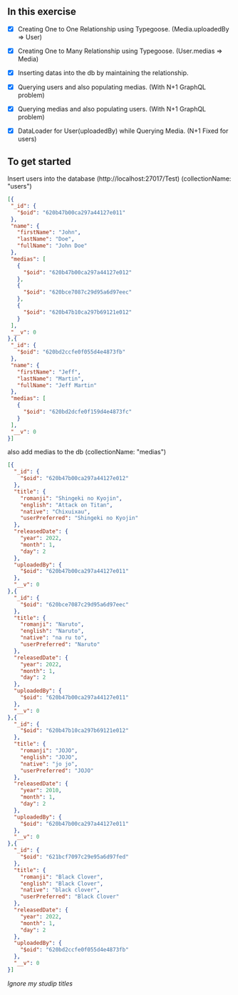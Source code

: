 ## In this exercise
 - [x] Creating One to One Relationship using Typegoose. (Media.uploadedBy => User)
 - [x] Creating One to Many Relationship using Typegoose. (User.medias => Media)
 - [x] Inserting datas into the db by maintaining the relationship.
 - [x] Querying users and also populating medias. (With N+1 GraphQL problem)
 - [x] Querying medias and also populating users. (With N+1 GraphQL problem)
 - [x] DataLoader for User(uploadedBy) while Querying Media. (N+1 Fixed for users)


## To get started
 Insert users into the database (http://localhost:27017/Test) (collectionName: "users")
 ```json
 [{
  "_id": {
    "$oid": "620b47b00ca297a44127e011"
  },
  "name": {
    "firstName": "John",
    "lastName": "Doe",
    "fullName": "John Doe"
  },
  "medias": [
    {
      "$oid": "620b47b00ca297a44127e012"
    },
    {
      "$oid": "620bce7087c29d95a6d97eec"
    },
    {
      "$oid": "620b47b10ca297b69121e012"
    }
  ],
  "__v": 0
},{
  "_id": {
    "$oid": "620bd2ccfe0f055d4e4873fb"
  },
  "name": {
    "firstName": "Jeff",
    "lastName": "Martin",
    "fullName": "Jeff Martin"
  },
  "medias": [
    {
      "$oid": "620bd2dcfe0f159d4e4873fc"
    }
  ],
  "__v": 0
}]
 ```
 
 
 also add medias to the db (collectionName: "medias")
```json
[{
  "_id": {
    "$oid": "620b47b00ca297a44127e012"
  },
  "title": {
    "romanji": "Shingeki no Kyojin",
    "english": "Attack on Titan",
    "native": "Chixuixau",
    "userPreferred": "Shingeki no Kyojin"
  },
  "releasedDate": {
    "year": 2022,
    "month": 1,
    "day": 2
  },
  "uploadedBy": {
    "$oid": "620b47b00ca297a44127e011"
  },
  "__v": 0
},{
  "_id": {
    "$oid": "620bce7087c29d95a6d97eec"
  },
  "title": {
    "romanji": "Naruto",
    "english": "Naruto",
    "native": "na ru to",
    "userPreferred": "Naruto"
  },
  "releasedDate": {
    "year": 2022,
    "month": 1,
    "day": 2
  },
  "uploadedBy": {
    "$oid": "620b47b00ca297a44127e011"
  },
  "__v": 0
},{
  "_id": {
    "$oid": "620b47b10ca297b69121e012"
  },
  "title": {
    "romanji": "JOJO",
    "english": "JOJO",
    "native": "jo jo",
    "userPreferred": "JOJO"
  },
  "releasedDate": {
    "year": 2010,
    "month": 1,
    "day": 2
  },
  "uploadedBy": {
    "$oid": "620b47b00ca297a44127e011"
  },
  "__v": 0
},{
  "_id": {
    "$oid": "621bcf7097c29e95a6d97fed"
  },
  "title": {
    "romanji": "Black Clover",
    "english": "Black Clover",
    "native": "black clover",
    "userPreferred": "Black Clover"
  },
  "releasedDate": {
    "year": 2022,
    "month": 1,
    "day": 2
  },
  "uploadedBy": {
    "$oid": "620bd2ccfe0f055d4e4873fb"
  },
  "__v": 0
}]
```

*Ignore my studip titles*
